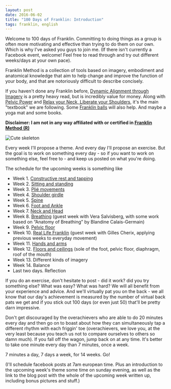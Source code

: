 ```yaml
---
layout: post
date: 2016-06-02 
title: "100 Days of Franklin: Introduction"
tags: franklin, english
---
```


Welcome to 100 days of Franklin. Committing to doing things as a group is often more motivating and effective than trying to do them on our own. Which is why I've asked you guys to join me. (If there isn't currently a Facebook event, welcome! Feel free to read through and try out different weeks/days at your own pace).

Franklin Method is a collection of tools based on imagery, embodiment and anatomical knowledge that aim to help change and improve the function of your body, and that are notoriously difficult to describe concisely. 

If you haven't done any Franklin before, [Dynamic Alignment through Imagery](https://www.amazon.co.uk/Dynamic-Alignment-Through-Imagery-Franklin/dp/0736067892/) is a pretty heavy read, but is incredibly value for money. Along with [Pelvic Power](https://www.amazon.co.uk/Pelvic-Power-Exercises-Strength-Flexibility/dp/0871272598/) and [Relax your Neck, Liberate your Shoulders](https://www.amazon.co.uk/Relax-Your-Neck-Liberate-Shoulders/dp/0871272482), it's the main "textbook" we are following. Some [Franklin balls](http://franklinmethod.com/products1/equipments) will also help. And maybe a yoga mat and some books.

**Disclaimer: I am not in any way affiliated with or certified in [Franklin Method (R)](http://franklinmethod.com/)**

![Cute skeleton](/images/skeleton-computer.jpg)

Every week I'll propose a theme. And every day I'll propose an exercise. But the goal is to work on something every day - so if you want to work on something else, feel free to - and keep us posted on what you're doing. 

The schedule for the upcoming weeks is something like

  * Week 1. [Constructive rest and tapping](/2016/06/03/100-days-of-franklin-week-1.html)
  * Week 2. [Sitting and standing](/2016/06/11/100-days-of-franklin-week-2.html)
  * Week 3. [Plié movements](/2016/06/15/100-days-of-franklin-week-3.html)
  * Week 4. [Shoulder girdle](/2016/06/26/100-days-of-franklin-week-4.html)
  * Week 5. [Spine](/2016/07/02/100-days-of-franklin-week-5.html)
  * Week 6. [Foot and Ankle](/2016/07/02/100-days-of-franklin-week-6.html)
  * Week 7. [Neck and Head](/2016/07/16/100-days-of-franklin-week-7.html)
  * Week 8. [Breathing](/2016/07/23/100-days-of-franklin-week-8.html) (guest week with Vera Salvisberg, with some work based on  “Anatomy of Breathing” by Blandine Calais-Germain)
  * Week 9. [Pelvic floor](/2016/07/31/100-days-of-franklin-week-9.html)
  * Week 10. [Real Life Franklin](/2016/08/05/100-days-of-franklin-week-10.html) (guest week with Gilles Cherix, applying previous weeks to everyday movement) 
  * Week 11. [Hands and arms](/2016/08/22/100-days-of-franklin-week-11.html)
  * Week 12. [Floors and ceilings](/2016/08/28/100-days-of-franklin-week-12.html) (sole of the foot, pelvic floor, diaphragm, roof of the mouth)
  * Week 13. Different kinds of imagery
  * Week 14. Balance
  * Last two days. Reflection

If you do an exercise, don't hesitate to post - did it work? did you try something else? What was easy? What was hard? We will all benefit from your experience and advice. And we'll virtually pat you on the back - we all know that our day's achievement is measured by the number of virtual back pats we get and if you stick out 100 days (or even just 50) that'll be pretty darn impressive.

Don't get discouraged by the overachievers who are able to do 20 minutes every day and then go on to boast about how they can simultaneously tap a different rhythm with each friggin' toe (overachievers, we love you, at the very least because you teach us not to compare ourselves to others so damn much). If you fall off the wagon, jump back on at any time. It's better to take one minute every day than 7 minutes, once a week.

7 minutes a day, 7 days a week, for 14 weeks. Go!

(I'll schedule facebook posts at 7am european time. Plus an introduction to the upcoming week's theme some time on sunday evening, as well as the link to the blog post with the whole of the upcoming week written up, including bonus pictures and stuff.)
